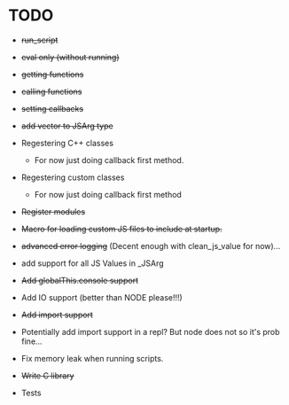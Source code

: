# TODO

- ~~run_script~~
- ~~eval only (without running)~~
- ~~getting functions~~
- ~~calling functions~~
- ~~setting callbacks~~
- ~~add vector to JSArg type~~
- Regestering C++ classes
    - For now just doing callback first method.
- Regestering custom classes
    - For now just doing callback first method
- ~~Register modules~~
- ~~Macro for loading custom JS files to include at startup.~~
- ~~advanced error logging~~ (Decent enough with clean_js_value for now)...
- add support for all JS Values in _JSArg
- ~~Add globalThis.console support~~
- Add IO support (better than NODE please!!!)
- ~~Add import support~~
- Potentially add import support in a repl? But node does not so it's prob fine...

- Fix memory leak when running scripts.
- ~~Write C library~~

- Tests 